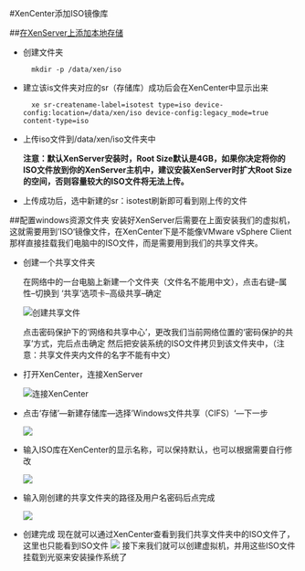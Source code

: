#XenCenter添加ISO镜像库

##[在XenServer上添加本地存储](http://icitrix.blog.51cto.com/42654/1409861/ "如何将ISO文件上传到XenServer本地存储中")
	
* 创建文件夹
	
		mkdir -p /data/xen/iso
* 建立该is文件夹对应的sr（存储库）成功后会在XenCenter中显示出来
	
		xe sr-createname-label=isotest type=iso device-config:location=/data/xen/iso device-config:legacy_mode=true content-type=iso
* 上传iso文件到/data/xen/iso文件夹中

	**注意：默认XenServer安装时，Root Size默认是4GB，如果你决定将你的ISO文件放到你的XenServer主机中，建议安装XenServer时扩大Root Size的空间，否则容量较大的ISO文件将无法上传。**
* 上传成功后，选中新建的sr：isotest刷新即可看到刚上传的文件 

##配置windows资源文件夹
 安装好XenServer后需要在上面安装我们的虚拟机，这就需要用到’ISO‘镜像文件，在XenCenter下是不能像VMware vSphere Client那样直接挂载我们电脑中的ISO文件，而是需要用到我们的共享文件夹。

* 创建一个共享文件夹

	在网络中的一台电脑上新建一个文件夹（文件名不能用中文），点击右键–属性–切换到 ‘共享’选项卡–高级共享–确定
	
	![创建共享文件](http://i.imgur.com/zW63VKd.jpg)
	
	点击密码保护下的‘网络和共享中心’，更改我们当前网络位置的‘密码保护的共享’方式，完后点击确定
	然后把安装系统的ISO文件拷贝到该文件夹中，（注意：共享文件夹内文件的名字不能有中文）
* 打开XenCenter，连接XenServer

	![连接XenCenter](http://i.imgur.com/4sbLY2i.jpg)
* 点击‘存储’—新建存储库—选择’Windows文件共享（CIFS）‘—下一步

	![](http://i.imgur.com/UtlsHgg.jpg)
* 输入ISO库在XenCenter的显示名称，可以保持默认，也可以根据需要自行修改

	![](http://i.imgur.com/UzAlbHV.jpg)

* 输入刚创建的共享文件夹的路径及用户名密码后点完成

	![](http://i.imgur.com/hR5NnEe.jpg)

* 创建完成
	现在就可以通过XenCenter查看到我们共享文件夹中的ISO文件了，这里也只能看到ISO文件
	![](http://i.imgur.com/V7arlzQ.jpg)
	 接下来我们就可以创建虚拟机，并用这些ISO文件挂载到光驱来安装操作系统了
